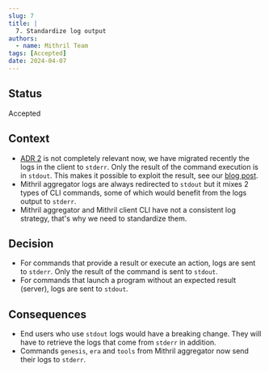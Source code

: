 ```yaml
---
slug: 7
title: |
  7. Standardize log output
authors:
  - name: Mithril Team
tags: [Accepted]
date: 2024-04-07
---
```


## Status

Accepted

## Context

- [ADR 2](/adr/2) is not completely relevant now, we have migrated recently the logs in the client to `stderr`. Only the result of the command execution is in `stdout`. This makes it possible to exploit the result, see our [blog post](/dev-blog/2024/02/26/mithril-client-cli-output-breaking-change).
- Mithril aggregator logs are always redirected to `stdout` but it mixes 2 types of CLI commands, some of which would benefit from the logs output to `stderr`.
- Mithril aggregator and Mithril client CLI have not a consistent log strategy, that's why we need to standardize them.

## Decision

- For commands that provide a result or execute an action, logs are sent to `stderr`. Only the result of the command is sent to `stdout`.
- For commands that launch a program without an expected result (server), logs are sent to `stdout`.

## Consequences

- End users who use `stdout` logs would have a breaking change. They will have to retrieve the logs that come from `stderr` in addition.
- Commands `genesis`, `era` and `tools` from Mithril aggregator now send their logs to `stderr`.
